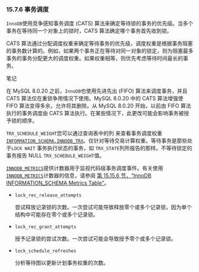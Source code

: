 ### 15.7.6 事务调度

`InnoDB`使用竞争感知事务调度 (CATS) 算法来确定等待锁的事务的优先级。当多个事务在等待同一个对象上的锁时，CATS 算法确定哪个事务首先收到锁。

CATS 算法通过分配调度权重来确定等待事务的优先级，调度权重是根据事务阻塞的事务数计算的。例如，如果两个事务正在等待对同一对象的锁定，则为阻塞最多事务的事务分配更大的调度权重。如果权重相等，则优先考虑等待时间最长的事务。

笔记

在 MySQL 8.0.20 之前，`InnoDB`也使用先进先出 (FIFO) 算法来调度事务，并且 CATS 算法仅在重锁争用情况下使用。MySQL 8.0.20 中的 CATS 算法增强使 FIFO 算法变得多余，允许将其删除。从 MySQL 8.0.20 开始，以前由 FIFO 算法执行的事务调度由 CATS 算法执行。在某些情况下，此更改可能会影响事务被授予锁的顺序。

`TRX_SCHEDULE_WEIGHT`您可以通过查询表中的列 来查看事务调度权重 [`INFORMATION_SCHEMA.INNODB_TRX`](https://dev.mysql.com/doc/refman/8.0/en/information-schema-innodb-trx-table.html)。仅针对等待交易计算权重。等待事务是那些处于`LOCK WAIT` 事务执行状态的事务，如 `TRX_STATE`列所报告的那样。不等待锁定的事务报告 NULL `TRX_SCHEDULE_WEIGHT`值。

[`INNODB_METRICS`](https://dev.mysql.com/doc/refman/8.0/en/information-schema-innodb-metrics-table.html)提供计数器用于监视代码级事务调度事件。有关使用 [`INNODB_METRICS`](https://dev.mysql.com/doc/refman/8.0/en/information-schema-innodb-metrics-table.html)计数器的信息，请参阅 [第 15.15.6 节，“InnoDB INFORMATION_SCHEMA Metrics Table”](https://dev.mysql.com/doc/refman/8.0/en/innodb-information-schema-metrics-table.html)。

- `lock_rec_release_attempts`

  尝试释放记录锁的次数。一次尝试可能导致释放零个或多个记录锁，因为单个结构中可能存在零个或多个记录锁。

- `lock_rec_grant_attempts`

  授予记录锁的尝试次数。一次尝试可能会导致授予零个或多个记录锁。

- `lock_schedule_refreshes`

  分析等待图以更新计划事务权重的次数。